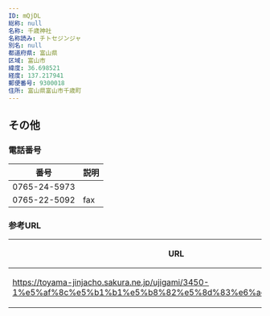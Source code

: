 ```yaml
---
ID: mQjDL
総称: null
名称: 千歳神社
名称読み: チトセジンジャ
別名: null
都道府県: 富山県
区域: 富山市
緯度: 36.698521
経度: 137.217941
郵便番号: 9300018
住所: 富山県富山市千歳町
---
```


## その他

### 電話番号

| 番号         | 説明 |
| ------------ | ---- |
| 0765-24-5973 |      |
| 0765-22-5092 | fax  |

### 参考URL

| URL                                                                                                        | 説明   |
| ---------------------------------------------------------------------------------------------------------- | ------ |
| https://toyama-jinjacho.sakura.ne.jp/ujigami/3450-1%e5%af%8c%e5%b1%b1%e5%b8%82%e5%8d%83%e6%ad%b3%e7%94%ba/ | 神社庁 |
